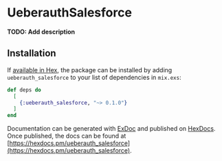 # UeberauthSalesforce

**TODO: Add description**

## Installation

If [available in Hex](https://hex.pm/docs/publish), the package can be installed
by adding `ueberauth_salesforce` to your list of dependencies in `mix.exs`:

```elixir
def deps do
  [
    {:ueberauth_salesforce, "~> 0.1.0"}
  ]
end
```

Documentation can be generated with [ExDoc](https://github.com/elixir-lang/ex_doc)
and published on [HexDocs](https://hexdocs.pm). Once published, the docs can
be found at [https://hexdocs.pm/ueberauth_salesforce](https://hexdocs.pm/ueberauth_salesforce).

